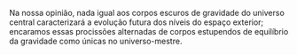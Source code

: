 ﻿Na nossa opinião, nada igual aos corpos escuros de gravidade do universo central caracterizará a evolução futura dos níveis do espaço exterior; encaramos essas procissões alternadas de corpos estupendos de equilíbrio da gravidade como únicas no universo-mestre.